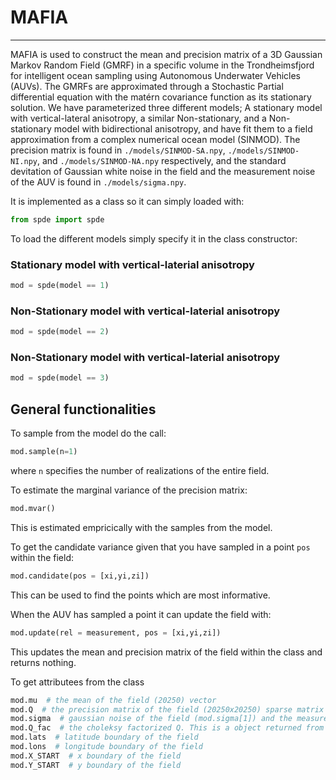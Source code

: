 # MAFIA
---
MAFIA is used to construct the mean and precision matrix of a 3D Gaussian Markov Random Field (GMRF) in a specific volume in the Trondheimsfjord for intelligent ocean sampling using Autonomous Underwater Vehicles (AUVs).
The GMRFs are approximated through a Stochastic Partial differential equation with the matérn covariance function as its stationary solution. 
We have parameterized three different models; A stationary model with vertical-lateral anisotropy, a similar Non-stationary, and a Non-stationary model with bidirectional anisotropy, and have fit them to a field approximation from a complex numerical ocean model (SINMOD).
The precision matrix is found in `./models/SINMOD-SA.npy`, `./models/SINMOD-NI.npy`, and `./models/SINMOD-NA.npy` respectively, and the standard devitation of Gaussian white noise in the field and the measurement noise of the AUV is found in `./models/sigma.npy`.

It is implemented as a class so it can simply loaded with:
```python
from spde import spde
```

To load the different models simply specify it in the class constructor:

### Stationary model with vertical-laterial anisotropy

```python
mod = spde(model == 1)
```

### Non-Stationary model with vertical-laterial anisotropy

```python
mod = spde(model == 2)
```

### Non-Stationary model with vertical-laterial anisotropy

```python
mod = spde(model == 3)
```

## General functionalities
To sample from the model do the call:
```python
mod.sample(n=1)
```
where `n` specifies the number of realizations of the entire field.

To estimate the marginal variance of the precision matrix:
```python
mod.mvar()
```
This is estimated empricically with the samples from the model. 

To get the candidate variance given that you have sampled in a point `pos` within the field:
```python
mod.candidate(pos = [xi,yi,zi])
```
This can be used to find the points which are most informative.

When the AUV has sampled a point it can update the field with:
```python
mod.update(rel = measurement, pos = [xi,yi,zi])
```
This updates the mean and precision matrix of the field within the class and returns nothing. 

To get attributees from the class

```python
mod.mu  # the mean of the field (20250) vector
mod.Q  # the precision matrix of the field (20250x20250) sparse matrix
mod.sigma  # gaussian noise of the field (mod.sigma[1]) and the measurement noise of the AUV (mod.sigma[0])
mod.Q_fac  # the choleksy factorized Q. This is a object returned from the C library cholmod
mod.lats  # latitude boundary of the field
mod.lons  # longitude boundary of the field 
mod.X_START  # x boundary of the field
mod.Y_START  # y boundary of the field
```


